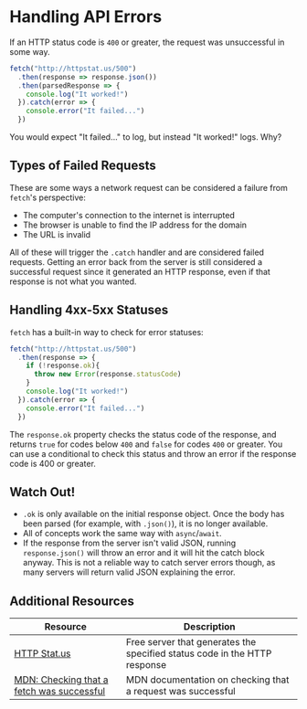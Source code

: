 # Handling API Errors

If an HTTP status code is `400` or greater, the request was unsuccessful in some way.

```js
fetch("http://httpstat.us/500")
  .then(response => response.json())
  .then(parsedResponse => {
    console.log("It worked!")
  }).catch(error => {
    console.error("It failed...")
  })
```

You would expect "It failed..." to log, but instead "It worked!" logs. Why?

## Types of Failed Requests

These are some ways a network request can be considered a failure from `fetch`'s perspective:

* The computer's connection to the internet is interrupted
* The browser is unable to find the IP address for the domain
* The URL is invalid

All of these will trigger the `.catch` handler and are considered failed requests. Getting an error back from the server is still considered a successful request since it generated an HTTP response, even if that response is not what you wanted.

## Handling 4xx-5xx Statuses

`fetch` has a built-in way to check for error statuses:

```js
fetch("http://httpstat.us/500")
  .then(response => {
    if (!response.ok){
      throw new Error(response.statusCode)
    }
    console.log("It worked!")
  }).catch(error => {
    console.error("It failed...")
  })
```

The `response.ok` property checks the status code of the response, and returns `true` for codes below `400` and `false` for codes `400` or greater. You can use a conditional to check this status and throw an error if the response code is 400 or greater.

## Watch Out!

* `.ok` is only available on the initial response object. Once the body has been parsed (for example, with `.json()`), it is no longer available.
* All of concepts work the same way with `async`/`await`.
* If the response from the server isn't valid JSON, running `response.json()` will throw an error and it will hit the catch block anyway. This is not a reliable way to catch server errors though, as many servers will return valid JSON explaining the error.

## Additional Resources

| Resource | Description |
| --- | --- |
| [HTTP Stat.us](http://httpstat.us) | Free server that generates the specified status code in the HTTP response |
| [MDN: Checking that a fetch was successful](https://developer.mozilla.org/en-US/docs/Web/API/Fetch_API/Using_Fetch#checking_that_the_fetch_was_successful) | MDN documentation on checking that a request was successful |
